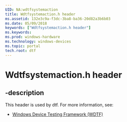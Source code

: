 ```yaml
---
UID: NA:wdtfsystemaction
title: Wdtfsystemaction.h header
ms.assetid: 132e3c9a-f3dc-3ba8-ba36-20d82a3b6b03
ms.date: 05/09/2018
keywords: ["Wdtfsystemaction.h header"]
ms.keywords: 
ms.prod: windows-hardware
ms.technology: windows-devices
ms.topic: portal
tech.root: dtf
---
```


# Wdtfsystemaction.h header


## -description


This header is used by dtf. For more information, see:

- [Windows Device Testing Framework (WDTF)](../_dtf/index.md)
